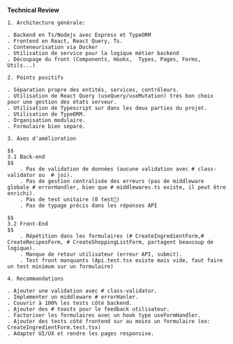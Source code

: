 **Technical Review**

```
1. Architecture générale:
``` 
    . Backend en Ts/Nodejs avec Express et TypeORM
    . Frontend en React, React Query, Ts.
    . Conteneurisation via Docker
    . Utilisation de service pour la logique métier backend
    . Découpage du front (Components, Hooks,  Types, Pages, Forms, Utils...)


```
2. Points positifs
```
    . Séparation propre des entités, services, contrôleurs.
    . Utilisation de React Query (useQuery/useMutation) trés bon choix pour une gestion des états serveur.
    . Utilisation de Typescript sur dans les deux parties du projet. 
    . Utilisation de TypeORM.
    . Organisation modulaire.
    . Formulaire bien séparé.

```
3. Axes d'amélioration
```
    $$
    3.1 Back-end
    $$
        . Pas de validation de données (aucune validation avec # class-validator ou  # joi).
        . Pas de gestion centralisée des erreurs (pas de middleware globale # errorHandler, bien que # middlewares.ts existe, il peut être enrichi).
        . Pas de test unitaire (0 test🥲)
        . Pas de typage précis dans les réponses API

    $$
    3.2 Front-End
    $$
        . Répétition dans les formulaires (# CreateIngredientForm,# CreateRecipesForm, # CreateShoppingListForm, partagent beaucoup de logique).
        . Manque de retour utilisateur (erreur API, submit).
        . Test front manquants (Api.test.tsx existe mais vide, faut faire un test minimum sur un formulaire)


```
4. Recommandations
```
    . Ajouter une validation avec # class-validator.
    . Implementer un middleware # errorHanler.
    . Couvrir à 100% les tests côté backend.
    . Ajouter des # toasts pour le feedback utilisateur.
    . Factoriser les formulaires avec un hook type useFormHandler.
    . Ajouter des tests côté frontend sur au moins un formulaire (ex: CreateIngredientForm.test.tsx)
    . Adapter UI/UX et rendre les pages responsive.
